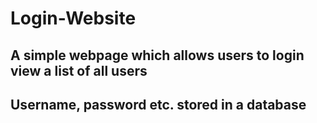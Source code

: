 # Login-Website
## A simple webpage which allows users to login view a list of all users 
## Username, password etc. stored in a database
